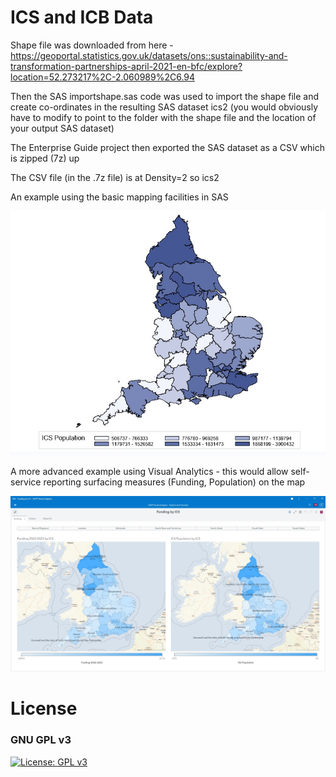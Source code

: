# ICS and ICB Data

Shape file was downloaded from here - https://geoportal.statistics.gov.uk/datasets/ons::sustainability-and-transformation-partnerships-april-2021-en-bfc/explore?location=52.273217%2C-2.060989%2C6.94

Then the SAS importshape.sas code was used to import the shape file and create co-ordinates in the resulting SAS dataset ics2 (you would obviously have to modify to point to the folder with the shape file and the location of your output SAS dataset)

The Enterprise Guide project then exported the SAS dataset as a CSV which is zipped (7z) up

The CSV file (in the .7z file) is at Density=2 so ics2

An example using the basic mapping facilities in SAS

![alt text](https://github.com/suksel/ics/blob/main/gmap.jpg?raw=true)

A more advanced example using Visual Analytics - this would allow self-service reporting surfacing measures (Funding, Population) on the map

![alt text](https://github.com/suksel/ics/blob/main/VAReport.jpg?raw=true)

# License
### GNU GPL v3
[![License: GPL v3](https://img.shields.io/badge/License-GPLv3-blue.svg)](https://www.gnu.org/licenses/gpl-3.0)    

